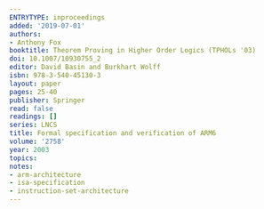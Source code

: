```yaml
---
ENTRYTYPE: inproceedings
added: '2019-07-01'
authors:
- Anthony Fox
booktitle: Theorem Proving in Higher Order Logics (TPHOLs '03)
doi: 10.1007/10930755_2
editor: David Basin and Burkhart Wolff
isbn: 978-3-540-45130-3
layout: paper
pages: 25-40
publisher: Springer
read: false
readings: []
series: LNCS
title: Formal specification and verification of ARM6
volume: '2758'
year: 2003
topics:
notes:
- arm-architecture
- isa-specification
- instruction-set-architecture
---
```

